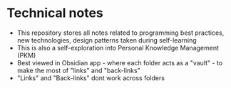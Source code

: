 # Technical notes

* This repository stores all notes related to programming best practices, new technologies, design patterns taken during self-learning
* This is also a self-exploration into Personal Knowledge Management (PKM)
* Best viewed in Obsidian app - where each folder acts as a "vault" - to make the most of "links" and "back-links"
* "Links" and "Back-links" dont work across folders